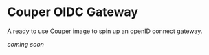 # Couper OIDC Gateway

A ready to use [Couper](https://couper.io/) image to spin up an openID connect gateway.

_coming soon_

